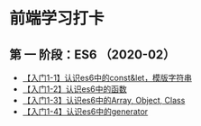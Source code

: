 # 前端学习打卡


## 第 一 阶段：ES6 （2020-02）
- [【入门1-1】认识es6中的const&let，模版字符串](https://github.com/yaogengzhu/Learning-notes/issues/1)
- [【入门1-2】认识es6中的函数](https://github.com/yaogengzhu/Learning-notes/issues/2)
- [【入门1-3】认识es6中的Array, Object, Class](https://github.com/yaogengzhu/Learning-notes/issues/3)
- [【入门1-4】认识es6中的generator](https://github.com/yaogengzhu/Learning-notes/issues/4)
